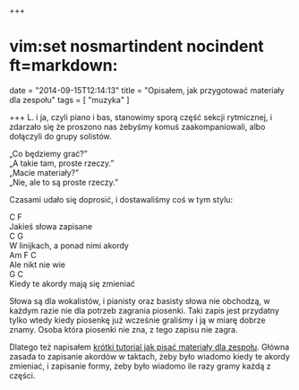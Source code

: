 +++
# vim:set nosmartindent nocindent ft=markdown:
date = "2014-09-15T12:14:13"
title = "Opisałem, jak przygotować materiały dla zespołu"
tags = [ "muzyka" ]

+++
L. i ja, czyli piano i bas, stanowimy sporą część sekcji rytmicznej, i
zdarzało się że proszono nas żebyśmy komuś zaakompaniowali, albo dołączyli do
grupy solistów.

<!--more-->

„Co będziemy grać?”  
„A takie tam, proste rzeczy.”  
„Macie materiały?”  
„Nie, ale to są proste rzeczy.”

Czasami udało się doprosić, i dostawaliśmy coś w tym stylu:

C       F  
Jakieś słowa zapisane  
C            G  
W linijkach, a ponad nimi akordy  
Am     F        C  
Ale nikt nie wie  
G          C  
Kiedy te akordy mają się zmieniać

Słowa są dla wokalistów, i pianisty oraz basisty słowa nie obchodzą, w każdym
razie nie dla potrzeb zagrania piosenki. Taki zapis jest przydatny tylko wtedy
kiedy piosenkę już wcześnie graliśmy i ją w miarę dobrze znamy. Osoba która
piosenki nie zna, z tego zapisu nie zagra.

Dlatego też napisałem [krótki tutorial jak pisać materiały dla
zespołu](/jak-napisac-materialy-dla-zespolu/).  Główna zasada to zapisanie
akordów w taktach, żeby było wiadomo kiedy te akordy zmieniać, i zapisanie
formy, żeby było wiadomo ile razy gramy każdą z części.
